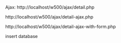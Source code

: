 Ajax:
http://localhost/w500/ajax/detail.php

http://localhost/w500/ajax/detail-ajax.php

http://localhost/w500/ajax/detail-ajax-with-form.php


insert database
